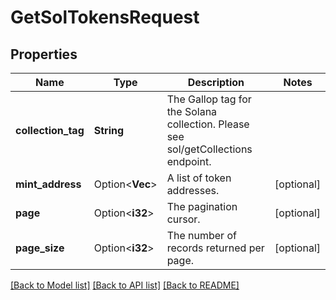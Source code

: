 # GetSolTokensRequest

## Properties

Name | Type | Description | Notes
------------ | ------------- | ------------- | -------------
**collection_tag** | **String** | The Gallop tag for the Solana collection. Please see sol/getCollections endpoint. | 
**mint_address** | Option<**Vec<String>**> | A list of token addresses. | [optional]
**page** | Option<**i32**> | The pagination cursor. | [optional]
**page_size** | Option<**i32**> | The number of records returned per page. | [optional]

[[Back to Model list]](../README.md#documentation-for-models) [[Back to API list]](../README.md#documentation-for-api-endpoints) [[Back to README]](../README.md)


